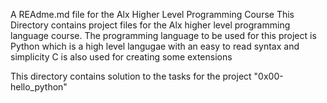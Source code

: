 A REAdme.md file for the Alx Higher Level Programming Course
This Directory contains project files for the Alx higher level programming language course. 
The programming language to be used for this project is Python which is a high level langugae with an easy to read syntax and simplicity
C is also used for creating some extensions

This directory contains solution to the tasks for the project "0x00-hello_python"
